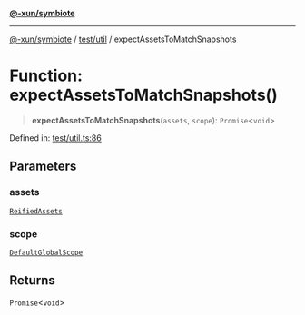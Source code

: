 [**@-xun/symbiote**](../../../README.md)

***

[@-xun/symbiote](../../../README.md) / [test/util](../README.md) / expectAssetsToMatchSnapshots

# Function: expectAssetsToMatchSnapshots()

> **expectAssetsToMatchSnapshots**(`assets`, `scope`): `Promise`\<`void`\>

Defined in: [test/util.ts:86](https://github.com/Xunnamius/symbiote/blob/421daaf5e320e2f5d7cb32f23e410fefd48b6891/test/util.ts#L86)

## Parameters

### assets

[`ReifiedAssets`](../../../src/assets/type-aliases/ReifiedAssets.md)

### scope

[`DefaultGlobalScope`](../../../src/configure/enumerations/DefaultGlobalScope.md)

## Returns

`Promise`\<`void`\>
